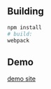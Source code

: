 ## Building

``` bash
npm install
# build:
webpack
```

## Demo

[demo site](https://vue-memo.firebaseapp.com/)
